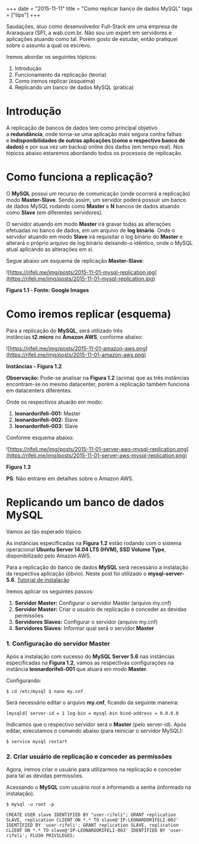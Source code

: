 +++
date = "2015-11-11"
title = "Como replicar banco de dados MySQL"
tags = ["tips"]
+++

Saudações, atuo como desenvolvedor Full-Stack em uma empresa de Araraquara (SP), a wab.com.br. Não sou um expert em servidores e aplicações atuando como tal. Porém gosto de estudar, então pratiquei sobre o assunto a qual os escrevo.

Iremos abordar os seguintes tópicos:

1. Introdução
2. Funcionamento da replicação (teoria)
3. Como iremos replicar (esquema)
4. Replicando um banco de dados MySQL (prática)

# Introdução

A replicação de bancos de dados tem como principal objetivo a **redundância**, onde torna-se uma aplicação mais segura contra falhas e **indisponibilidades de outras aplicações (como o respectivo banco de dados)** e por sua vez um backup online dos dados (em tempo real). Nos tópicos abaixo estaremos abordando todos os processos de replicação.

# Como funciona a replicação?

O **MySQL** possui um recurso de comunicação (onde ocorrerá a replicação) modo **Master-Slave**. Sendo assim, um servidor poderá possuir um banco de dados MySQL rodando como **Master** e **N** bancos de dados atuando como **Slave** (em diferentes servidores).

O servidor atuando em modo **Master** irá gravar todas as alterações efetuadas no banco de dados, em um arquivo de **log binário**. Onde o servidor atuando em modo **Slave** irá requisitar o log binário do **Master** e alterará o próprio arquivo de log binário deixando-o idêntico, onde o MySQL atual aplicando as alterações em si.

Segue abaixo um esquema de replicação **Master-Slave**:

![https://rifeli.me/img/posts/2015-11-01-mysql-replication.jpg](https://rifeli.me/img/posts/2015-11-01-mysql-replication.jpg)

**Figura 1.1 - Fonte: Google Images**

# Como iremos replicar (esquema)

Para a replicação do **MySQL**, será utilizado três instâncias **t2.micro** no **Amazon AWS**, conforme abaixo:

![https://rifeli.me/img/posts/2015-11-01-amazon-aws.png](https://rifeli.me/img/posts/2015-11-01-amazon-aws.png)

**Instâncias - Figura 1.2**

**Observação:** Pode-se analisar na **Figura 1.2** (acima) que as três instâncias encontram-se no mesmo datacenter, porém a replicação também funciona em datacenters diferentes.

Onde os respectivos atuarão em modo:

1. **leonardorifeli-001:** Master
2. **leonardorifeli-002:** Slave
3. **leonardorifeli-003:** Slave

Conforme esquema abaixo:

![https://rifeli.me/img/posts/2015-11-01-server-aws-mysql-replication.png](https://rifeli.me/img/posts/2015-11-01-server-aws-mysql-replication.png)

**Figura 1.3**

**PS**: Não entrarei em detalhes sobre o Amazon AWS.

# Replicando um banco de dados MySQL

Vamos ao tão esperado tópico.

As instâncias especificadas na **Figura 1.2** estão rodando com o sistema operacional **Ubuntu Server 14.04 LTS (HVM), SSD Volume Type**, disponibilizado pelo Amazon AWS.

Para a replicação do banco de dados **MySQL** será necessário a instalação da respectiva aplicação (óbvio). Neste post foi utilizado o **mysql-server-5.6**. [Tutorial de instalação](http://sharadchhetri.com/2014/05/07/install-mysql-server-5-6-ubuntu-14-04-lts-trusty-tahr/)

Iremos aplicar os seguintes passos:

1. **Servidor Master:** Configurar o servidor Master (arquivo my.cnf)
2. **Servidor Master:** Criar o usuário de replicação e conceder as devidas permissões
3. **Servidores Slaves:** Configurar o servidor (arquivo my.cnf)
4. **Servidores Slaves:** Informar qual será o servidor **Master**

### 1. Configuração do servidor Master

Após a instalação com sucesso do **MySQL Server 5.6** nas instâncias especificadas na **Figura 1.2**, vamos as respectivas configurações na instância **leonardorifeli-001** que atuará em modo **Master**.

Configurando:

`$ cd /etc/mysql
$ nano my.cnf`

Será necessário editar o arquivo **my.cnf**, ficando da seguinte maneira:

`[mysqld]
server-id = 1
log-bin = mysql-bin
bind-address = 0.0.0.0`

Indicamos que o respectivo servidor será o **Master** (pelo server-id). Após editar, executamos o comando abaixo (para reiniciar o servidor MySQL):

`$ service mysql restart`

### 2. Criar usuário de replicação e conceder as permissões

Agora, iremos criar o usuário para utilizarmos na replicação e conceder para tal as devidas permissões.

Acessando o **MySQL** com usuário root e informando a senha (informado na instalação).

`$ mysql -u root -p`

`CREATE USER slave IDENTIFIED BY "user-rifeli";
GRANT replication SLAVE, replication CLIENT ON *.* TO slave@'IP-LEONARDORIFELI-002' IDENTIFIED BY 'user-rifeli';
GRANT replication SLAVE, replication CLIENT ON *.* TO slave@'IP-LEONARDORIFELI-003' IDENTIFIED BY 'user-rifeli';
FLUSH PRIVILEGES;`